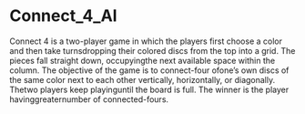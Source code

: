 # Connect_4_AI
Connect 4 is a two-player game in which the players first choose a color and then take turnsdropping their colored discs from the top into a grid.  The pieces fall straight down, occupyingthe next available space within the column.  The objective of the game is to connect-four ofone’s own discs of the same color next to each other vertically, horizontally, or diagonally.  Thetwo players keep playinguntil the board is full.  The winner is the player havinggreaternumber of connected-fours.
